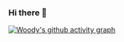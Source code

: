 ### Hi there 👋

[![Woody's github activity graph](https://woody-activity-graph-orpin.vercel.app/graph?username=woodymendoza&theme=dracula)](https://github.com/woodymendoza/)

<!--
**woodymendoza/woodymendoza** is a ✨ _special_ ✨ repository because its `README.md` (this file) appears on your GitHub profile.

Here are some ideas to get you started:

- 🔭 I’m currently working on ...
- 🌱 I’m currently learning ...
- 👯 I’m looking to collaborate on ...
- 🤔 I’m looking for help with ...
- 💬 Ask me about ...
- 📫 How to reach me: ...
- 😄 Pronouns: ...
- ⚡ Fun fact: ...
-->
